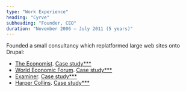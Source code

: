 ```yaml
---
type: "Work Experience"
heading: "Cyrve"
subheading: "Founder, CEO"
duration: "November 2006 – July 2011 (5 years)"
---
```


Founded a small consultancy which replatformed large web sites onto Drupal:

- [The Economist](http://www.economist.com). [Case study***]()
- [World Economic Forum](https://www.weforum.org). [Case study***]()
- [Examiner](http://wwww.examiner.com). [Case study***]()
- [Harper Collins](http://wwww.harpercollins.com). [Case study***]()
